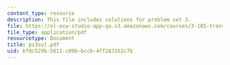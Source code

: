 ```yaml
---
content_type: resource
description: This file includes solutions for problem set 3.
file: https://ol-ocw-studio-app-qa.s3.amazonaws.com/courses/3-185-transport-phenomena-in-materials-engineering-fall-2003/bf0c529b5611c09bbccb4ff283162c7b_ps3sol.pdf
file_type: application/pdf
resourcetype: Document
title: ps3sol.pdf
uid: bf0c529b-5611-c09b-bccb-4ff283162c7b
---
```

